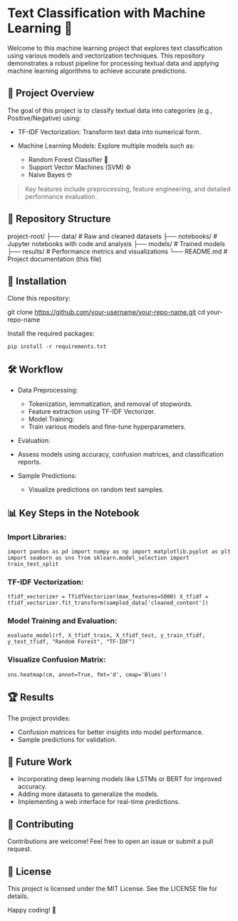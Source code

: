 # Text Classification with Machine Learning 🚀

Welcome to this machine learning project that explores text classification using various models and vectorization techniques. This repository demonstrates a robust pipeline for processing textual data and applying machine learning algorithms to achieve accurate predictions.

## 📝 Project Overview

The goal of this project is to classify textual data into categories (e.g., Positive/Negative) using:

- TF-IDF Vectorization: Transform text data into numerical form.

- Machine Learning Models: Explore multiple models such as:
    - Random Forest Classifier 🌲
    - Support Vector Machines (SVM) ⚙️
    - Naive Bayes 🤓

> Key features include preprocessing, feature engineering, and detailed performance evaluation.

## 📂 Repository Structure

project-root/
├── data/                   # Raw and cleaned datasets
├── notebooks/              # Jupyter notebooks with code and analysis
├── models/                 # Trained models
├── results/                # Performance metrics and visualizations
└── README.md               # Project documentation (this file)

## 🔧 Installation

Clone this repository:

git clone https://github.com/your-username/your-repo-name.git
cd your-repo-name

Install the required packages:

`pip install -r requirements.txt`

## 🛠️ Workflow

- Data Preprocessing:
  - Tokenization, lemmatization, and removal of stopwords.
  - Feature extraction using TF-IDF Vectorizer.
  - Model Training:
  - Train various models and fine-tune hyperparameters.

- Evaluation:
-   Assess models using accuracy, confusion matrices, and classification reports.

- Sample Predictions:
  - Visualize predictions on random text samples.

## 📊 Key Steps in the Notebook

### Import Libraries:

`import pandas as pd
import numpy as np
import matplotlib.pyplot as plt
import seaborn as sns
from sklearn.model_selection import train_test_split`

### TF-IDF Vectorization:

`tfidf_vectorizer = TfidfVectorizer(max_features=5000)
X_tfidf = tfidf_vectorizer.fit_transform(sampled_data['cleaned_content'])`

### Model Training and Evaluation:

`evaluate_model(rf, X_tfidf_train, X_tfidf_test, y_train_tfidf, y_test_tfidf, "Random Forest", "TF-IDF")`

### Visualize Confusion Matrix:

`sns.heatmap(cm, annot=True, fmt='d', cmap='Blues')`

## 🏆 Results

The project provides:

- Confusion matrices for better insights into model performance.
- Sample predictions for validation.

## 🌟 Future Work

- Incorporating deep learning models like LSTMs or BERT for improved accuracy.
- Adding more datasets to generalize the models.
- Implementing a web interface for real-time predictions.

## 🤝 Contributing

Contributions are welcome! Feel free to open an issue or submit a pull request.

## 📜 License

This project is licensed under the MIT License. See the LICENSE file for details.

Happy coding! 🎉
